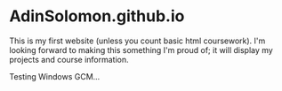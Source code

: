 # AdinSolomon.github.io

This is my first website (unless you count basic html coursework).
I'm looking forward to making this something I'm proud of; it will
display my projects and course information.

Testing Windows GCM...